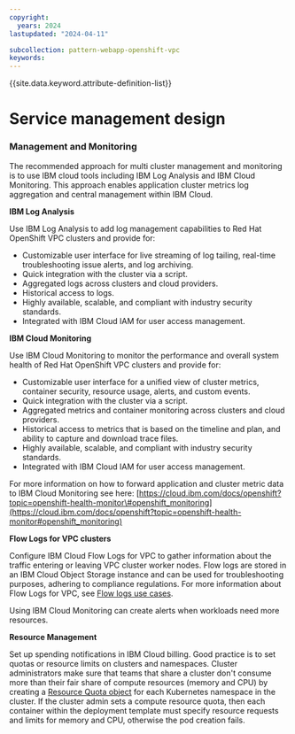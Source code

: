 ```yaml
---
copyright:
  years: 2024
lastupdated: "2024-04-11"

subcollection: pattern-webapp-openshift-vpc
keywords:
---
```

{{site.data.keyword.attribute-definition-list}}

# Service management design

### **Management and Monitoring**

The recommended approach for multi cluster management and monitoring is to use IBM cloud tools including IBM Log Analysis and IBM Cloud Monitoring. This approach enables application cluster metrics log aggregation and central management within IBM Cloud.

**IBM Log Analysis**

Use IBM Log Analysis to add log management capabilities to Red Hat OpenShift VPC clusters and provide for:

- Customizable user interface for live streaming of log tailing, real-time troubleshooting issue alerts, and log archiving.
- Quick integration with the cluster via a script.
- Aggregated logs across clusters and cloud providers.
- Historical access to logs.
- Highly available, scalable, and compliant with industry security standards.
- Integrated with IBM Cloud IAM for user access management.

**IBM Cloud Monitoring**

Use IBM Cloud Monitoring to monitor the performance and overall system health of Red Hat OpenShift VPC clusters and provide for:

- Customizable user interface for a unified view of cluster metrics, container security, resource usage, alerts, and custom events.
- Quick integration with the cluster via a script.
- Aggregated metrics and container monitoring across clusters and cloud providers.
- Historical access to metrics that is based on the timeline and plan, and ability to capture and download trace files.
- Highly available, scalable, and compliant with industry security standards.
- Integrated with IBM Cloud IAM for user access management.

For more information on how to forward application and cluster metric data to IBM Cloud Monitoring see here: [https://cloud.ibm.com/docs/openshift?topic=openshift-health-monitor\#openshift_monitoring](https://cloud.ibm.com/docs/openshift?topic=openshift-health-monitor#openshift_monitoring)

**Flow Logs for VPC clusters**

Configure IBM Cloud Flow Logs for VPC to gather information about the traffic entering or leaving VPC cluster worker nodes. Flow logs are stored in an IBM Cloud Object Storage instance and can be used for troubleshooting purposes, adhering to compliance regulations. For more information about Flow Logs for VPC, see [Flow logs use cases](https://cloud.ibm.com/docs/vpc?topic=vpc-flow-logs&interface=ui#flow-logs-use-cases).

Using IBM Cloud Monitoring can create alerts when workloads need more resources.

**Resource Management**

Set up spending notifications in IBM Cloud billing. Good practice is to set quotas or resource limits on clusters and namespaces. Cluster administrators make sure that teams that share a cluster don't consume more than their fair share of compute resources (memory and CPU) by creating a [Resource Quota object](https://kubernetes.io/docs/concepts/policy/resource-quotas/) for each Kubernetes namespace in the cluster. If the cluster admin sets a compute resource quota, then each container within the deployment template must specify resource requests and limits for memory and CPU, otherwise the pod creation fails.
